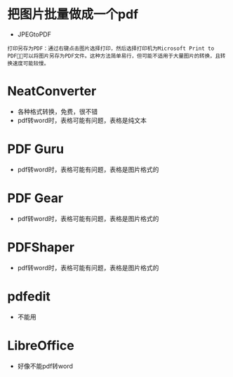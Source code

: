 # 把图片批量做成一个pdf
- JPEGtoPDF
```
打印另存为PDF：通过右键点击图片选择打印，然后选择打印机为Microsoft Print to PDF，可以将图片另存为PDF文件。这种方法简单易行，但可能不适用于大量图片的转换，且转换速度可能较慢。
```

# NeatConverter
- 各种格式转换，免费，很不错
- pdf转word时，表格可能有问题，表格是纯文本


# PDF Guru
- pdf转word时，表格可能有问题，表格是图片格式的

# PDF Gear
- pdf转word时，表格可能有问题，表格是图片格式的
# PDFShaper
- pdf转word时，表格可能有问题，表格是图片格式的
# pdfedit
- 不能用

# LibreOffice
- 好像不能pdf转word